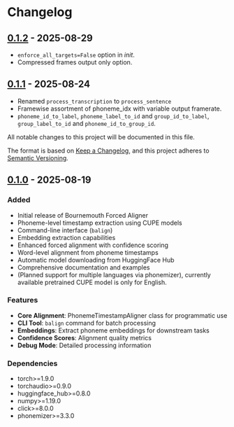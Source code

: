 # Changelog

## [0.1.2] - 2025-08-29
- `enforce_all_targets=False` option in _init_.
- Compressed frames output only option.

## [0.1.1] - 2025-08-24
- Renamed `process_transcription` to `process_sentence`
- Framewise assortment of phoneme_idx with variable output framerate.
- `phoneme_id_to_label`, `phoneme_label_to_id` and `group_id_to_label`, `group_label_to_id` and `phoneme_id_to_group_id`.

All notable changes to this project will be documented in this file.

The format is based on [Keep a Changelog](https://keepachangelog.com/en/1.0.0/),
and this project adheres to [Semantic Versioning](https://semver.org/spec/v2.0.0.html).

## [0.1.0] - 2025-08-19

### Added
- Initial release of Bournemouth Forced Aligner
- Phoneme-level timestamp extraction using CUPE models
- Command-line interface (`balign`)
- Embedding extraction capabilities
- Enhanced forced alignment with confidence scoring
- Word-level alignment from phoneme timestamps
- Automatic model downloading from HuggingFace Hub
- Comprehensive documentation and examples
- (Planned support for multiple languages via phonemizer), currently available pretrained CUPE model is only for English.

### Features
- **Core Alignment**: PhonemeTimestampAligner class for programmatic use
- **CLI Tool**: `balign` command for batch processing
- **Embeddings**: Extract phoneme embeddings for downstream tasks
- **Confidence Scores**: Alignment quality metrics
- **Debug Mode**: Detailed processing information

### Dependencies
- torch>=1.9.0
- torchaudio>=0.9.0
- huggingface_hub>=0.8.0
- numpy>=1.19.0
- click>=8.0.0
- phonemizer>=3.3.0

[0.1.0]: https://github.com/tabahi/bournemouth-forced-aligner/releases/tag/v0.1.0
[0.1.1]: https://github.com/tabahi/bournemouth-forced-aligner/releases/tag/v0.1.1
[0.1.2]: https://github.com/tabahi/bournemouth-forced-aligner/releases/tag/v0.1.2